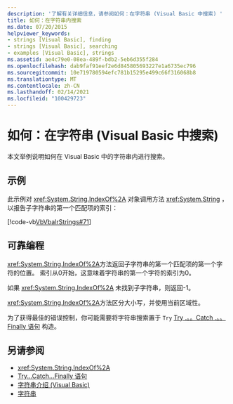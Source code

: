 ```yaml
---
description: '了解有关详细信息，请参阅如何：在字符串 (Visual Basic 中搜索) '
title: 如何：在字符串内搜索
ms.date: 07/20/2015
helpviewer_keywords:
- strings [Visual Basic], finding
- strings [Visual Basic], searching
- examples [Visual Basic], strings
ms.assetid: ae4c79e0-08ea-489f-bdb2-5eb6d355f284
ms.openlocfilehash: dab9faf91eef2e6d845805693227e1a6735ec796
ms.sourcegitcommit: 10e719780594efc781b15295e499c66f316068b8
ms.translationtype: MT
ms.contentlocale: zh-CN
ms.lasthandoff: 02/14/2021
ms.locfileid: "100429723"
---
```

# <a name="how-to-search-within-a-string-visual-basic"></a>如何：在字符串 (Visual Basic 中搜索) 

本文举例说明如何在 Visual Basic 中的字符串内进行搜索。

## <a name="example"></a>示例

此示例对 <xref:System.String.IndexOf%2A> 对象调用方法 <xref:System.String> ，以报告子字符串的第一个匹配项的索引：

 [!code-vb[VbVbalrStrings#71](~/samples/snippets/visualbasic/VS_Snippets_VBCSharp/VbVbalrStrings/VB/Class2.vb#71)]

## <a name="robust-programming"></a>可靠编程

<xref:System.String.IndexOf%2A>方法返回子字符串的第一个匹配项的第一个字符的位置。 索引从0开始，这意味着字符串的第一个字符的索引为0。

如果 <xref:System.String.IndexOf%2A> 未找到子字符串，则返回-1。

<xref:System.String.IndexOf%2A>方法区分大小写，并使用当前区域性。

为了获得最佳的错误控制，你可能需要将字符串搜索置于 `Try` [Try .。。Catch .。。Finally 语句](../../../language-reference/statements/try-catch-finally-statement.md) 构造。

## <a name="see-also"></a>另请参阅

- <xref:System.String.IndexOf%2A>
- [Try...Catch...Finally 语句](../../../language-reference/statements/try-catch-finally-statement.md)
- [字符串介绍 (Visual Basic)](introduction-to-strings.md)
- [字符串](index.md)
